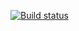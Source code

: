 [![Build status](https://ci.appveyor.com/api/projects/status/5ia72k0f65gp5frn/branch/master?svg=true)](https://ci.appveyor.com/project/StalsXL/java-a-5-1/branch/master)

